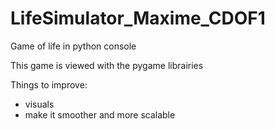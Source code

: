 # LifeSimulator_Maxime_CDOF1
Game of life in python console

This game is viewed with the pygame librairies

Things to improve:
- visuals
- make it smoother and more scalable
